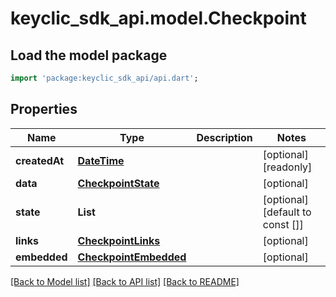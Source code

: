 # keyclic_sdk_api.model.Checkpoint

## Load the model package
```dart
import 'package:keyclic_sdk_api/api.dart';
```

## Properties
Name | Type | Description | Notes
------------ | ------------- | ------------- | -------------
**createdAt** | [**DateTime**](DateTime.md) |  | [optional] [readonly] 
**data** | [**CheckpointState**](CheckpointState.md) |  | [optional] 
**state** | **List<String>** |  | [optional] [default to const []]
**links** | [**CheckpointLinks**](CheckpointLinks.md) |  | [optional] 
**embedded** | [**CheckpointEmbedded**](CheckpointEmbedded.md) |  | [optional] 

[[Back to Model list]](../README.md#documentation-for-models) [[Back to API list]](../README.md#documentation-for-api-endpoints) [[Back to README]](../README.md)


